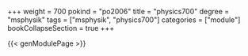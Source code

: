 +++
weight = 700
pokind = "po2006"
title = "physics700"
degree = "msphysik"
tags = ["msphysik", "physics700"]
categories = ["module"]
bookCollapseSection = true
+++

{{< genModulePage >}}

